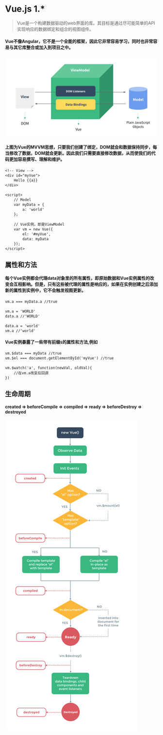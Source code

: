 # Vue.js 1.*
> Vue是一个构建数据驱动的web界面的库。其目标是通过尽可能简单的API实现响应的数据绑定和组合的视图组件。  

#### Vue不像Angular，它不是一个全能的框架，因此它非常容易学习，同时也非常容易与其它库整合或加入到项目之中。

![Alt text](/dist/images/vue/mvvm.png)

#### 上图为Vue的MVVM思想，只要我们创建了绑定，DOM就会和数据保持同步，每当修改了数据，DOM就会更新。因此我们只需要直接修改数据，从而使我们的代码更加容易撰写、理解和维护。

	<!-- View -->
	<div id="myVue">
		Hello {{a}}
	</div>  

	<script>
		// Model
		var myData = {
			a: 'world'
		};

		// Vue实例，即是ViewModel
		var vm = new Vue({
			el: '#myVue',
			data: myData
		});
	</script>
	
## 属性和方法  
#### 每个Vue实例都会代理data对象里的所有属性，即原始数据和Vue实例属性的改变会互相影响。但是，只有这些被代理的属性是响应的，如果在实例创建之后添加新的属性到实例中，它不会触发视图更新。

	vm.a === myData.a //true

	vm.a = 'WORLD'
	data.a //'WORLD'

	data.a = 'world'
	vm.a //'world'
	
#### Vue实例暴露了一些带有前缀`$`的属性和方法,例如

	vm.$data === myData	//true
	vm.$el === document.getElementById('myVue')	//true

	vm.$watch('a', function(newVal, oldVal){
		//在vm.a改变后回调
	})

## 生命周期  
#### created => beforeCompile => compiled => ready => beforeDestroy => destroyed
![Alt text](/dist/images/vue/lifecycle.png)